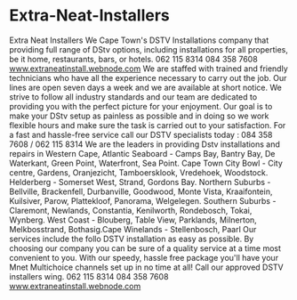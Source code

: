 # Extra-Neat-Installers
Extra Neat Installers We Cape Town's DSTV Installations company that providing full range of DStv options, including installations for all properties, be it home, restaurants, bars, or hotels.   062 115 8314 084 358 7608 www.extraneatinstall.webnode.com  We are staffed with trained and friendly technicians who have all the experience necessary to carry out the job.   Our lines are open seven days a week and we are available at short notice. We strive to follow all industry standards and our team are dedicated to providing you with the perfect picture for your enjoyment.   Our goal is to make your DStv setup as painless as possible and in doing so we work flexible hours and make sure the task is carried out to your satisfaction. For a fast and hassle-free service call our DSTV specialists today : 084 358 7608 / 062 115 8314     We are the leaders in providing Dstv installations and repairs in Western Cape, Atlantic Seaboard - Camps Bay, Bantry Bay, De Waterkant, Green Point, Waterfront, Sea Point. Cape Town City Bowl - City centre, Gardens,   Oranjezicht, Tamboersklook, Vredehoek, Woodstock. Helderberg - Somerset West, Strand, Gordons Bay. Northern Suburbs - Bellville, Brackenfell, Durbanville, Goodwood, Monte Vista, Kraaifontein, Kuilsiver, Parow, Plattekloof, Panorama, Welgelegen. Southern Suburbs - Claremont, Newlands, Constantia, Kenilworth, Rondebosch, Tokai, Wynberg. West Coast - Blouberg, Table View, Parklands, Milnerton, Melkbosstrand, Bothasig.Cape Winelands - Stellenbosch, Paarl  Our services include the follo DSTV installation as easy as possible. By choosing our company you can be sure of a quality service at a time most convenient to you. With our speedy, hassle free package you'll have your Mnet Multichoice channels set up in no time at all! Call our approved DSTV installers wing.  062 115 8314 084 358 7608 www.extraneatinstall.webnode.com
